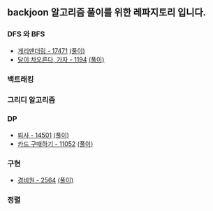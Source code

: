 ## backjoon 알고리즘 풀이를 위한 레파지토리 입니다.

### DFS 와 BFS
- [게리맨더링 - 17471](../../tree/main/백준/src/백준4월3주차/게리맨더링17417.java) <a href="https://harry-choi.tistory.com/21"> (풀이) </a>
- [달이 차오른다, 가자 - 1194](../../tree/main/백준/src/백준4월3주차/달이차오른다가자1194.java) <a href="https://harry-choi.tistory.com/26"> (풀이) </a>
### 백트래킹


### 그리디 알고리즘




### DP
- [퇴사 - 14501](../../tree/main/백준/src/백준4월3주차/퇴사14501.java) <a href="https://harry-choi.tistory.com/19"> (풀이) </a>
- [카드 구매하기 - 11052](../../tree/main/백준/src/백준4월3주차/카드구매하기11052.java) <a href="https://harry-choi.tistory.com/25"> (풀이) </a>

### 구현
- [경비원 - 2564](../../tree/main/백준/src/백준4월3주차/경비원v2_2564.java) <a href="https://harry-choi.tistory.com/23"> (풀이) </a>

### 정렬

